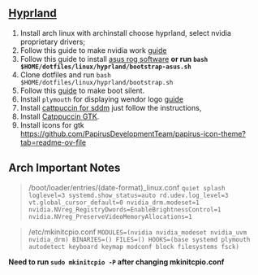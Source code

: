 ## [Hyprland](https://hyprland.org/)

1. Install arch linux with archinstall choose hyprland, select nvidia proprietary drivers;
2. Follow this guide to make nvidia work [guide](https://wiki.hyprland.org/Nvidia/#how-to-get-hyprland-to-possibly-work-on-nvidia)
3. Follow this guide to install [asus rog software](https://wiki.hyprland.org/Asus_ROG/#asus-rog) **or run `bash $HOME/dotfiles/linux/hyprland/bootstrap-asus.sh`**
4. Clone dotfiles and run `bash $HOME/dotfiles/linux/hyprland/bootstrap.sh`
5. Follow this [guide](https://wiki.archlinux.org/title/silent_boot) to make boot silent.
6. Install `plymouth` for displaying wendor logo [guide](https://wiki.archlinux.org/title/plymouth)
7. Install [cattpuccin for sddm](https://github.com/catppuccin/sddm) just follow the instructions,
8. Install [Catppuccin GTK](https://github.com/catppuccin/gtk).
9. Install icons for gtk https://github.com/PapirusDevelopmentTeam/papirus-icon-theme?tab=readme-ov-file

## Arch Important Notes

> /boot/loader/entries/(date-format)\_linux.conf
> `quiet splash loglevel=3 systemd.show_status=auto rd.udev.log_level=3 vt.global_cursor_default=0 nvidia_drm.modeset=1 nvidia.NVreg_RegistryDwords=EnableBrightnessControl=1 nvidia.NVreg_PreserveVideoMemoryAllocations=1`

> /etc/mkinitcpio.conf
> `MODULES=(nvidia nvidia_modeset nvidia_uvm nvidia_drm)
 BINARIES=()
 FILES=()
 HOOKS=(base systemd plymouth autodetect keyboard keymap modconf block filesystems fsck)`

**Need to run `sudo mkinitcpio -P` after changing mkinitcpio.conf**
